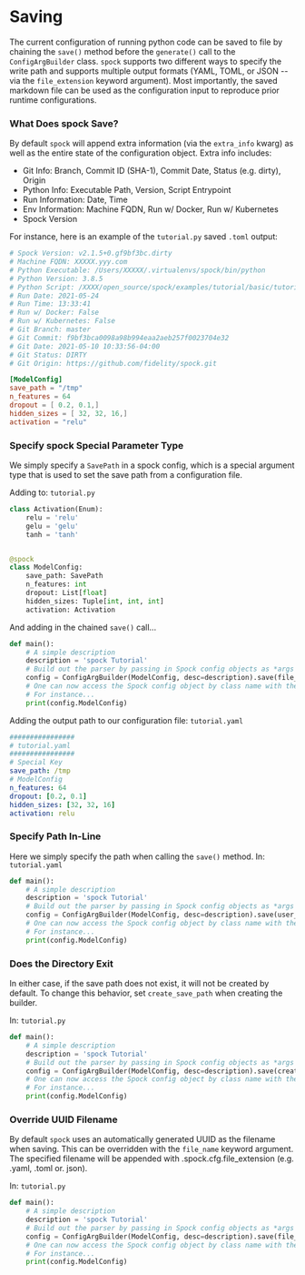 # Saving

The current configuration of running python code can be saved to file by chaining the `save()` method before 
the `generate()` call to the `ConfigArgBuilder` class. `spock` supports two different ways to specify the write path 
and supports multiple output formats (YAML, TOML, or JSON -- via the `file_extension` keyword argument). Most 
importantly, the saved markdown file can be used as the configuration input to reproduce prior runtime configurations.

### What Does spock Save?

By default `spock` will append extra information (via the `extra_info` kwarg) as well as the entire state of the 
configuration object. Extra info includes:

  - Git Info: Branch, Commit ID (SHA-1), Commit Date, Status (e.g. dirty), Origin
  - Python Info: Executable Path, Version, Script Entrypoint
  - Run Information: Date, Time
  - Env Information: Machine FQDN, Run w/ Docker, Run w/ Kubernetes 
  - Spock Version

For instance, here is an example of the `tutorial.py` saved `.toml` output:

```toml
# Spock Version: v2.1.5+0.gf9bf3bc.dirty
# Machine FQDN: XXXXX.yyy.com
# Python Executable: /Users/XXXXX/.virtualenvs/spock/bin/python
# Python Version: 3.8.5
# Python Script: /XXXX/open_source/spock/examples/tutorial/basic/tutorial.py
# Run Date: 2021-05-24
# Run Time: 13:33:41
# Run w/ Docker: False
# Run w/ Kubernetes: False
# Git Branch: master
# Git Commit: f9bf3bca0098a98b994eaa2aeb257f0023704e32
# Git Date: 2021-05-10 10:33:56-04:00
# Git Status: DIRTY
# Git Origin: https://github.com/fidelity/spock.git

[ModelConfig]
save_path = "/tmp"
n_features = 64
dropout = [ 0.2, 0.1,]
hidden_sizes = [ 32, 32, 16,]
activation = "relu"
```

### Specify spock Special Parameter Type

We simply specify a `SavePath` in a spock config, which is a special argument type that is used to set the 
save path from a configuration file.

Adding to: `tutorial.py`

```python
class Activation(Enum):
    relu = 'relu'
    gelu = 'gelu'
    tanh = 'tanh'


@spock
class ModelConfig:
    save_path: SavePath
    n_features: int
    dropout: List[float]
    hidden_sizes: Tuple[int, int, int]
    activation: Activation
```

And adding in the chained `save()` call...

```python
def main():
    # A simple description
    description = 'spock Tutorial'
    # Build out the parser by passing in Spock config objects as *args after description
    config = ConfigArgBuilder(ModelConfig, desc=description).save(file_extension='.toml').generate()
    # One can now access the Spock config object by class name with the returned namespace
    # For instance...
    print(config.ModelConfig)
```

Adding the output path to our configuration file: `tutorial.yaml`

```yaml
################
# tutorial.yaml
################
# Special Key
save_path: /tmp
# ModelConfig
n_features: 64
dropout: [0.2, 0.1]
hidden_sizes: [32, 32, 16]
activation: relu
```

### Specify Path In-Line

Here we simply specify the path when calling the `save()` method. In: `tutorial.yaml`

```python
def main():
    # A simple description
    description = 'spock Tutorial'
    # Build out the parser by passing in Spock config objects as *args after description
    config = ConfigArgBuilder(ModelConfig, desc=description).save(user_specified_path='/tmp').generate()
    # One can now access the Spock config object by class name with the returned namespace
    # For instance...
    print(config.ModelConfig)
```

### Does the Directory Exit

In either case, if the save path does not exist, it will not be created by default. To change this behavior, 
set `create_save_path` when creating the builder.

In: `tutorial.py`

```python
def main():
    # A simple description
    description = 'spock Tutorial'
    # Build out the parser by passing in Spock config objects as *args after description
    config = ConfigArgBuilder(ModelConfig, desc=description).save(create_save_path=True).generate()
    # One can now access the Spock config object by class name with the returned namespace
    # For instance...
    print(config.ModelConfig)
```

### Override UUID Filename

By default `spock` uses an automatically generated UUID as the filename when saving. This can be overridden with the
`file_name` keyword argument. The specified filename will be appended with .spock.cfg.file_extension (e.g. .yaml, 
.toml or. json).

In: `tutorial.py`

```python
def main():
    # A simple description
    description = 'spock Tutorial'
    # Build out the parser by passing in Spock config objects as *args after description
    config = ConfigArgBuilder(ModelConfig, desc=description).save(file_name='cool_name_here').generate()
    # One can now access the Spock config object by class name with the returned namespace
    # For instance...
    print(config.ModelConfig)
```